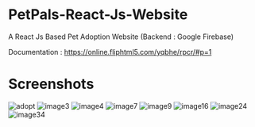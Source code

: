 # PetPals-React-Js-Website
A React Js Based Pet Adoption Website (Backend : Google Firebase)

Documentation : https://online.fliphtml5.com/yqbhe/rpcr/#p=1

# Screenshots
![adopt](https://github.com/Itsbijoshuman/PetPals-React-Js-Website/assets/93047483/e3db87e2-23ba-45eb-971e-d1edec79c09d)
![image3](https://github.com/Itsbijoshuman/PetPals-React-Js-Website/assets/93047483/8bfa9c65-cd9e-402f-b033-a403242e2dc7)
![image4](https://github.com/Itsbijoshuman/PetPals-React-Js-Website/assets/93047483/13b88109-c62e-4792-80a0-8af238097a5e)
![image7](https://github.com/Itsbijoshuman/PetPals-React-Js-Website/assets/93047483/2798ee5d-92fe-40af-94c5-639f5d525df0)
![image9](https://github.com/Itsbijoshuman/PetPals-React-Js-Website/assets/93047483/fb284929-2f24-4a8e-bbf0-497b2ec3a9a2)
![image16](https://github.com/Itsbijoshuman/PetPals-React-Js-Website/assets/93047483/4a2450e9-4fce-4edd-bc31-85275abafde7)
![image24](https://github.com/Itsbijoshuman/PetPals-React-Js-Website/assets/93047483/0ca8429d-c60e-4553-a06c-8dfc2f59f409)
![image34](https://github.com/Itsbijoshuman/PetPals-React-Js-Website/assets/93047483/6c74e662-248f-4c5f-b649-ba029e603e9b)


